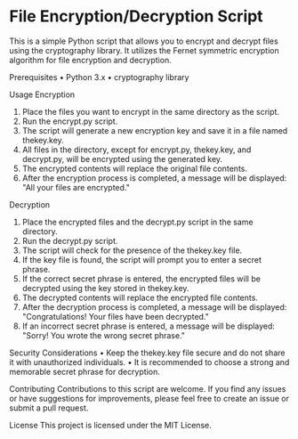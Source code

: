 # File Encryption/Decryption Script

This is a simple Python script that allows you to encrypt and decrypt files using the cryptography library. It utilizes the Fernet symmetric encryption algorithm for file encryption and decryption.

Prerequisites
• Python 3.x
• cryptography library

Usage
Encryption
1. Place the files you want to encrypt in the same directory as the script.
2. Run the encrypt.py script.
3. The script will generate a new encryption key and save it in a file named thekey.key.
4. All files in the directory, except for encrypt.py, thekey.key, and decrypt.py, will be encrypted using the generated key.
5. The encrypted contents will replace the original file contents.
6. After the encryption process is completed, a message will be displayed: "All your files are encrypted."

Decryption
1. Place the encrypted files and the decrypt.py script in the same directory.
2. Run the decrypt.py script.
3. The script will check for the presence of the thekey.key file.
4. If the key file is found, the script will prompt you to enter a secret phrase.
5. If the correct secret phrase is entered, the encrypted files will be decrypted using the key stored in thekey.key.
6. The decrypted contents will replace the encrypted file contents.
7. After the decryption process is completed, a message will be displayed: "Congratulations! Your files have been decrypted."
8. If an incorrect secret phrase is entered, a message will be displayed: "Sorry! You wrote the wrong secret phrase."

Security Considerations
• Keep the thekey.key file secure and do not share it with unauthorized individuals.
• It is recommended to choose a strong and memorable secret phrase for decryption.

Contributing
Contributions to this script are welcome. If you find any issues or have suggestions for improvements, please feel free to create an issue or submit a pull request.

License
This project is licensed under the MIT License.

